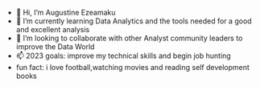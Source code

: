 - 👋 Hi, I’m Augustine Ezeamaku
- 🌱 I’m currently learning Data Analytics and the tools needed for a good and excellent analysis
- 💞️ I’m looking to collaborate with other Analyst community leaders to improve the Data World 
- 📫 2023 goals: improve my technical skills and begin job hunting
- fun fact: i love football,watching movies and reading self development books

<!---
AugustineEzeamaku/AugustineEzeamaku is a ✨ special ✨ repository because its `README.md` (this file) appears on your GitHub profile.
You can click the Preview link to take a look at your changes.
--->

